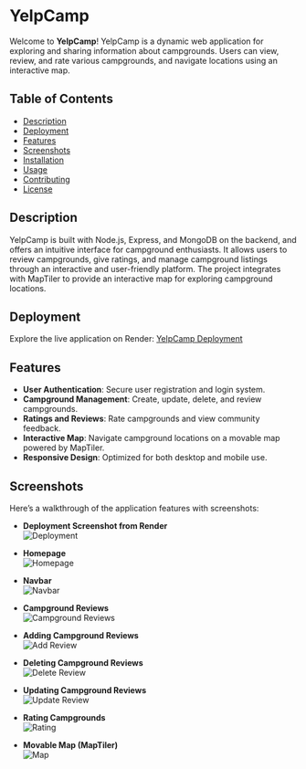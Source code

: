 # YelpCamp

Welcome to **YelpCamp**! YelpCamp is a dynamic web application for exploring and sharing information about campgrounds. Users can view, review, and rate various campgrounds, and navigate locations using an interactive map.

## Table of Contents

- [Description](#description)
- [Deployment](#deployment)
- [Features](#features)
- [Screenshots](#screenshots)
- [Installation](#installation)
- [Usage](#usage)
- [Contributing](#contributing)
- [License](#license)

## Description

YelpCamp is built with Node.js, Express, and MongoDB on the backend, and offers an intuitive interface for campground enthusiasts. It allows users to review campgrounds, give ratings, and manage campground listings through an interactive and user-friendly platform. The project integrates with MapTiler to provide an interactive map for exploring campground locations.

## Deployment

Explore the live application on Render: [YelpCamp Deployment](yelpcamp-7pax.onrender.com/)

## Features

- **User Authentication**: Secure user registration and login system.
- **Campground Management**: Create, update, delete, and review campgrounds.
- **Ratings and Reviews**: Rate campgrounds and view community feedback.
- **Interactive Map**: Navigate campground locations on a movable map powered by MapTiler.
- **Responsive Design**: Optimized for both desktop and mobile use.

## Screenshots

Here’s a walkthrough of the application features with screenshots:

- **Deployment Screenshot from Render**  
  ![Deployment](path/to/your/deployment-screenshot.png)

- **Homepage**  
  ![Homepage](path/to/your/homepage-screenshot.png)

- **Navbar**  
  ![Navbar](path/to/your/navbar-screenshot.png)

- **Campground Reviews**  
  ![Campground Reviews](path/to/your/campground-reviews-screenshot.png)

- **Adding Campground Reviews**  
  ![Add Review](path/to/your/add-review-screenshot.png)

- **Deleting Campground Reviews**  
  ![Delete Review](path/to/your/delete-review-screenshot.png)

- **Updating Campground Reviews**  
  ![Update Review](path/to/your/update-review-screenshot.png)

- **Rating Campgrounds**  
  ![Rating](path/to/your/rating-screenshot.png)

- **Movable Map (MapTiler)**  
  ![Map](path/to/your/map-screenshot.png)
